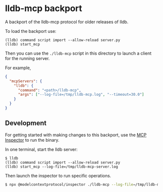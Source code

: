 # lldb-mcp backport

A backport of the lldb-mcp protocol for older releases of lldb.

To load the backport use:

```
(lldb) command script import --allow-reload server.py
(lldb) start_mcp
```

Then you can use the `./lldb-mcp` script in this directory to launch a client
for the running server.

For example,

```json
{
  "mcpServers": {
    "lldb": {
      "command": "<path>/lldb-mcp",
      "args": ["--log-file=/tmp/lldb-mcp.log", "--timeout=30.0"]
    }
  }
}
```

## Development

For getting started with making changes to this backport, use the
[MCP Inspector](https://modelcontextprotocol.io/docs/tools/inspector) to run the
binary.

In one terminal, start the lldb server:

```
$ lldb
(lldb) command script import --allow-reload server.py
(lldb) start_mcp --log-file=/tmp/lldb-mcp-server.log
```

Then launch the inspector to run specific operations.

```sh
$ npx @modelcontextprotocol/inspector ./lldb-mcp --log-file=/tmp/lldb-mcp.log
```
